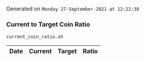 Generated on `Monday 27-September-2021 at 12:22:38`

### Current to Target Coin Ratio
`current_coin_ratio.sh`

Date|Current|Target|Ratio
---|---|---|---
